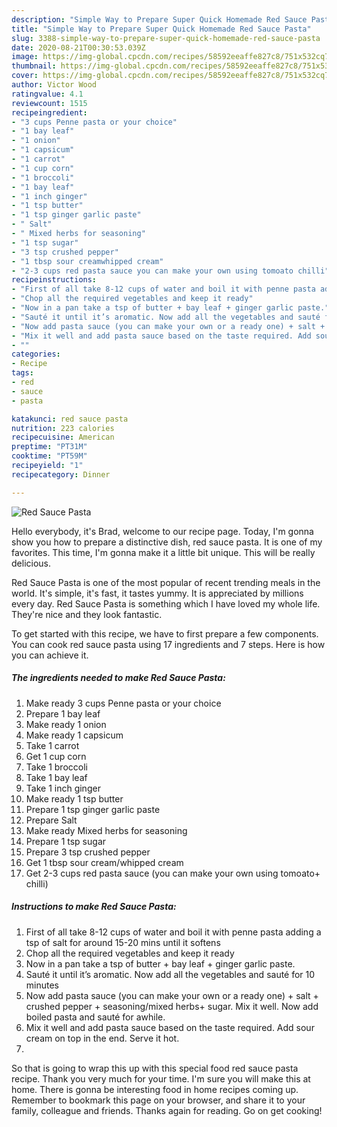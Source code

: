 ```yaml
---
description: "Simple Way to Prepare Super Quick Homemade Red Sauce Pasta"
title: "Simple Way to Prepare Super Quick Homemade Red Sauce Pasta"
slug: 3388-simple-way-to-prepare-super-quick-homemade-red-sauce-pasta
date: 2020-08-21T00:30:53.039Z
image: https://img-global.cpcdn.com/recipes/58592eeaffe827c8/751x532cq70/red-sauce-pasta-recipe-main-photo.jpg
thumbnail: https://img-global.cpcdn.com/recipes/58592eeaffe827c8/751x532cq70/red-sauce-pasta-recipe-main-photo.jpg
cover: https://img-global.cpcdn.com/recipes/58592eeaffe827c8/751x532cq70/red-sauce-pasta-recipe-main-photo.jpg
author: Victor Wood
ratingvalue: 4.1
reviewcount: 1515
recipeingredient:
- "3 cups Penne pasta or your choice"
- "1 bay leaf"
- "1 onion"
- "1 capsicum"
- "1 carrot"
- "1 cup corn"
- "1 broccoli"
- "1 bay leaf"
- "1 inch ginger"
- "1 tsp butter"
- "1 tsp ginger garlic paste"
- " Salt"
- " Mixed herbs for seasoning"
- "1 tsp sugar"
- "3 tsp crushed pepper"
- "1 tbsp sour creamwhipped cream"
- "2-3 cups red pasta sauce you can make your own using tomoato chilli"
recipeinstructions:
- "First of all take 8-12 cups of water and boil it with penne pasta adding a tsp of salt for around 15-20 mins until it softens"
- "Chop all the required vegetables and keep it ready"
- "Now in a pan take a tsp of butter + bay leaf + ginger garlic paste."
- "Sauté it until it’s aromatic. Now add all the vegetables and sauté for 10 minutes"
- "Now add pasta sauce (you can make your own or a ready one) + salt + crushed pepper + seasoning/mixed herbs+ sugar. Mix it well. Now add boiled pasta and sauté for awhile."
- "Mix it well and add pasta sauce based on the taste required. Add sour cream on top in the end. Serve it hot."
- ""
categories:
- Recipe
tags:
- red
- sauce
- pasta

katakunci: red sauce pasta 
nutrition: 223 calories
recipecuisine: American
preptime: "PT31M"
cooktime: "PT59M"
recipeyield: "1"
recipecategory: Dinner

---
```



![Red Sauce Pasta](https://img-global.cpcdn.com/recipes/58592eeaffe827c8/751x532cq70/red-sauce-pasta-recipe-main-photo.jpg)

Hello everybody, it's Brad, welcome to our recipe page. Today, I'm gonna show you how to prepare a distinctive dish, red sauce pasta. It is one of my favorites. This time, I'm gonna make it a little bit unique. This will be really delicious.



Red Sauce Pasta is one of the most popular of recent trending meals in the world. It's simple, it's fast, it tastes yummy. It is appreciated by millions every day. Red Sauce Pasta is something which I have loved my whole life. They're nice and they look fantastic.


To get started with this recipe, we have to first prepare a few components. You can cook red sauce pasta using 17 ingredients and 7 steps. Here is how you can achieve it.

<!--inarticleads1-->

##### The ingredients needed to make Red Sauce Pasta:

1. Make ready 3 cups Penne pasta or your choice
1. Prepare 1 bay leaf
1. Make ready 1 onion
1. Make ready 1 capsicum
1. Take 1 carrot
1. Get 1 cup corn
1. Take 1 broccoli
1. Take 1 bay leaf
1. Take 1 inch ginger
1. Make ready 1 tsp butter
1. Prepare 1 tsp ginger garlic paste
1. Prepare  Salt
1. Make ready  Mixed herbs for seasoning
1. Prepare 1 tsp sugar
1. Prepare 3 tsp crushed pepper
1. Get 1 tbsp sour cream/whipped cream
1. Get 2-3 cups red pasta sauce (you can make your own using tomoato+ chilli)




<!--inarticleads2-->

##### Instructions to make Red Sauce Pasta:

1. First of all take 8-12 cups of water and boil it with penne pasta adding a tsp of salt for around 15-20 mins until it softens
1. Chop all the required vegetables and keep it ready
1. Now in a pan take a tsp of butter + bay leaf + ginger garlic paste.
1. Sauté it until it’s aromatic. Now add all the vegetables and sauté for 10 minutes
1. Now add pasta sauce (you can make your own or a ready one) + salt + crushed pepper + seasoning/mixed herbs+ sugar. Mix it well. Now add boiled pasta and sauté for awhile.
1. Mix it well and add pasta sauce based on the taste required. Add sour cream on top in the end. Serve it hot.
1. 




So that is going to wrap this up with this special food red sauce pasta recipe. Thank you very much for your time. I'm sure you will make this at home. There is gonna be interesting food in home recipes coming up. Remember to bookmark this page on your browser, and share it to your family, colleague and friends. Thanks again for reading. Go on get cooking!

